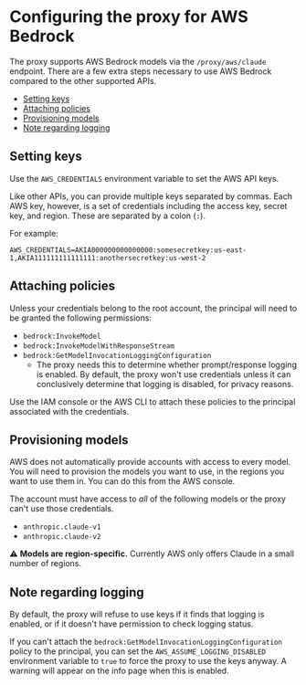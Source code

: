 # Configuring the proxy for AWS Bedrock

The proxy supports AWS Bedrock models via the `/proxy/aws/claude` endpoint. There are a few extra steps necessary to use AWS Bedrock compared to the other supported APIs.

- [Setting keys](#setting-keys)
- [Attaching policies](#attaching-policies)
- [Provisioning models](#provisioning-models)
- [Note regarding logging](#note-regarding-logging)

## Setting keys

Use the `AWS_CREDENTIALS` environment variable to set the AWS API keys.

Like other APIs, you can provide multiple keys separated by commas. Each AWS key, however, is a set of credentials including the access key, secret key, and region. These are separated by a colon (`:`).

For example:

```
AWS_CREDENTIALS=AKIA000000000000000:somesecretkey:us-east-1,AKIA111111111111111:anothersecretkey:us-west-2
```

## Attaching policies

Unless your credentials belong to the root account, the principal will need to be granted the following permissions:

- `bedrock:InvokeModel`
- `bedrock:InvokeModelWithResponseStream`
- `bedrock:GetModelInvocationLoggingConfiguration`
  - The proxy needs this to determine whether prompt/response logging is enabled. By default, the proxy won't use credentials unless it can conclusively determine that logging is disabled, for privacy reasons.

Use the IAM console or the AWS CLI to attach these policies to the principal associated with the credentials.

## Provisioning models

AWS does not automatically provide accounts with access to every model. You will need to provision the models you want to use, in the regions you want to use them in. You can do this from the AWS console.

The account must have access to _all_ of the following models or the proxy can't use those credentials.

- `anthropic.claude-v1`
- `anthropic.claude-v2`

⚠️ **Models are region-specific.** Currently AWS only offers Claude in a small number of regions.

## Note regarding logging

By default, the proxy will refuse to use keys if it finds that logging is enabled, or if it doesn't have permission to check logging status.

If you can't attach the `bedrock:GetModelInvocationLoggingConfiguration` policy to the principal, you can set the `AWS_ASSUME_LOGGING_DISABLED` environment variable to `true` to force the proxy to use the keys anyway. A warning will appear on the info page when this is enabled.
